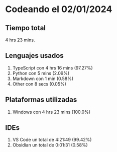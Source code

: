 # Codeando el 02/01/2024

## Tiempo total
4 hrs 23 mins.

## Lenguajes usados
1. TypeScript con 4 hrs 16 mins (97.27%)
1. Python con 5 mins (2.09%)
1. Markdown con 1 min (0.58%)
1. Other con 8 secs (0.05%)

## Plataformas utilizadas
1. Windows con 4 hrs 23 mins (100.0%)

## IDEs
1. VS Code un total de 4:21:49 (99.42%)
1. Obsidian un total de 0:01:31 (0.58%)
